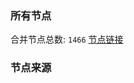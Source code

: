 ### 所有节点
合并节点总数: `1466`
[节点链接](https://raw.githubusercontent.com/rzhy1/11/master/sub/sub_merge_base64.txt)

### 节点来源